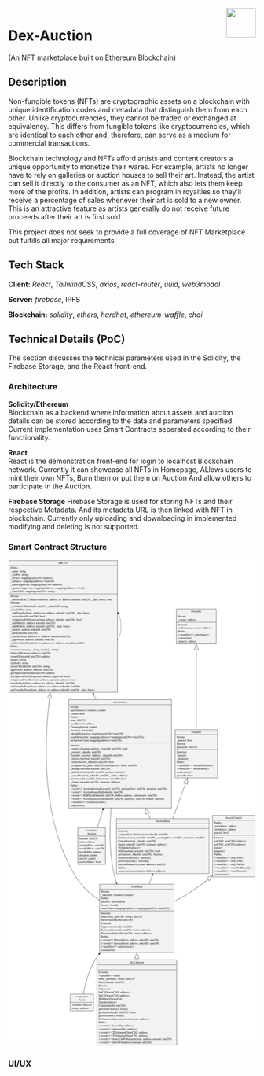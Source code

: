 <a href="https://marked.js.org">
  <img width="60px" height="60px" src="front-end/src/img/Logo.svg" align="right" />
</a>

# Dex-Auction

(An NFT marketplace built on Ethereum Blockchain)

## Description

Non-fungible tokens (NFTs) are cryptographic assets on a blockchain with unique identification codes and metadata that distinguish them from each other. Unlike cryptocurrencies, they cannot be traded or exchanged at equivalency. This differs from fungible tokens like cryptocurrencies, which are identical to each other and, therefore, can serve as a medium for commercial transactions.

Blockchain technology and NFTs afford artists and content creators a unique opportunity to monetize their wares. For example, artists no longer have to rely on galleries or auction houses to sell their art. Instead, the artist can sell it directly to the consumer as an NFT, which also lets them keep more of the profits. In addition, artists can program in royalties so they’ll receive a percentage of sales whenever their art is sold to a new owner. This is an attractive feature as artists generally do not receive future proceeds after their art is first sold.

This project does not seek to provide a full coverage of NFT Marketplace but fulfills all major requirements. 

## Tech Stack

**Client:** _React_, _TailwindCSS_, _axios_, _react-router_, _uuid_, _web3modal_

**Server:** _firebase_, ~~IPFS~~

**Blockchain:** _solidity_, _ethers_, _hardhat_, _ethereum-waffle_, _chai_

## Technical Details (PoC)

The section discusses the technical parameters used in the Solidity, the Firebase Storage, and the React front-end.

### Architecture

**Solidity/Ethereum**  
Blockchain as a backend where information about assets and auction details can be stored according to the data and parameters specified. Current implementation uses Smart Contracts seperated according to their functionality.

**React**  
React is the demonstration front-end for login to localhost Blockchain network. Currently it can showcase all NFTs in Homepage, ALlows users to mint their own NFTs, Burn them or put them on Auction And allow others to participate in the Auction.

**Firebase Storage**
Firebase Storage is used for storing NFTs and their respective Metadata. And its metadeta URL is then linked with NFT in blockchain. Currently only uploading and downloading in implemented modifying and deleting is not supported.

### Smart Contract Structure

![](./documentation/Dex-Auction.svg)

### UI/UX

